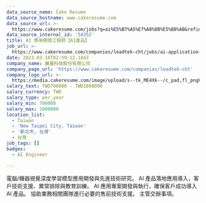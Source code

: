 ```yaml
---
data_source_name: Cake Resume
data_source_hostname: www.cakeresume.com
data_source_url: >-
  https://www.cakeresume.com/jobs?q=ai%E5%B7%A5%E7%A8%8B%E5%B8%AB&refinementList%5Blang_[…]y_type%5D=per_year&range%5Bsalary_range%5D%5Bmin%5D=1000000
data_source_internal_id: '54352'
title: AI 應用開發工程師【AI產品】
job_url: >-
  https://www.cakeresume.com/companies/leadtek-cht/jobs/ai-application-development-engineer-ai-products
date: 2023-03-16T02:59:12.184Z
company_name: 麗臺科技股份有限公司
company_page_url: 'https://www.cakeresume.com/companies/leadtek-cht'
company_logo_url: >-
  https://media.cakeresume.com/image/upload/s--tk_ME4Xk--/c_pad,fl_png8,h_200,w_200/v1676965089/iknlwskri6pc09tfxfhj.png
salary_text: TWD700000 - TWD1000000
salary_currency: TWD
salary_type: per_year
salary_min: 700000
salary_max: 1000000
location_list:
  - Taiwan
  - 'New Taipei City, Taiwan'
  - '新北市, 台灣'
  - 台灣
job_tags: []
badges:
  - AI Engineer

---
```


電腦/機器視覺深度學習模型應用開發與先進技術研究。 AI 產品落地應用導入，客戶技術支援、異常排除與教育訓練。 AI 應用專案開發與執行，確保客戶成功導入 AI 產品。 協助業務相關團隊進行必要的售前技術支援。 主管交辦事項。